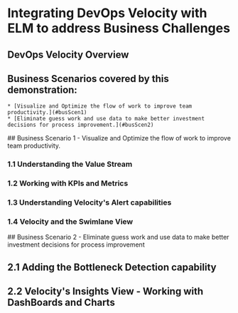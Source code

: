 # Integrating DevOps Velocity with ELM to address Business Challenges

## DevOps Velocity Overview

## Business Scenarios covered by this demonstration:
    * [Visualize and Optimize the flow of work to improve team productivity.](#busScen1)
    * [Eliminate guess work and use data to make better investment decisions for process improvement.](#busScen2)

<a name="busScen1">
## Business Scenario 1 - Visualize and Optimize the flow of work to improve team productivity.

### 1.1 Understanding the Value Stream

### 1.2 Working with KPIs and Metrics

### 1.3 Understanding Velocity's Alert capabilities

### 1.4 Velocity and the Swimlane View

<a name="busScen2">
## Business Scenario 2 - Eliminate guess work and use data to make better investment decisions for process improvement

## 2.1 Adding the Bottleneck Detection capability

## 2.2 Velocity's Insights View - Working with DashBoards and Charts